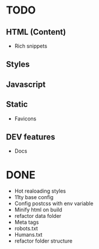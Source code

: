 # TODO

## HTML (Content)

- Rich snippets

## Styles

## Javascript

## Static

- Favicons

## DEV features

- Docs

# DONE

- Hot realoading styles
- 11ty base config
- Config postcss with env variable
- Minify html on build
- refactor data folder
- Meta tags
- robots.txt
- Humans.txt
- refactor folder structure
